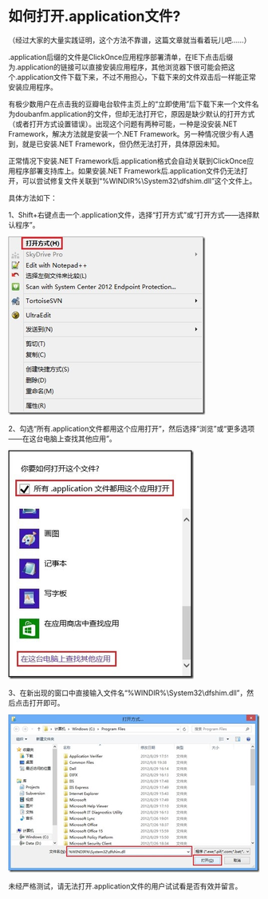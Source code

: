 # 如何打开.application文件?

（经过大家的大量实践证明，这个方法不靠谱，这篇文章就当看着玩儿吧……）

.application后缀的文件是ClickOnce应用程序部署清单，在IE下点击后缀为.application的链接可以直接安装应用程序，其他浏览器下很可能会把这个.application文件下载下来，不过不用担心，下载下来的文件双击后一样能正常安装应用程序。

有极少数用户在点击我的豆瓣电台软件主页上的“立即使用”后下载下来一个文件名为doubanfm.application的文件，但却无法打开它，原因是缺少默认的打开方式（或者打开方式设置错误）。出现这个问题有两种可能，一种是没安装.NET Framework，解决方法就是安装一个.NET Framework。另一种情况很少有人遇到，就是已安装.NET Framework，但仍然无法打开，具体原因未知。

<!--more-->

正常情况下安装.NET Framework后.application格式会自动关联到ClickOnce应用程序部署支持库上。如果安装.NET Framework后.application文件仍无法打开，可以尝试修复文件关联到“%WINDIR%\System32\dfshim.dll”这个文件上。

具体方法如下：

1、Shift+右键点击一个.application文件，选择“打开方式”或“打开方式——选择默认程序”。

[<img style="background-image: none; padding-top: 0px; padding-left: 0px; display: inline; padding-right: 0px; border-width: 0px;" title="无标题" alt="无标题" src="/attachment/up/blog/images/f9759a021aef_EC17/thumb.jpg" width="395" height="357" border="0" />](/attachment/up/blog/images/f9759a021aef_EC17/9408e2fc94c9.jpg)

2、勾选“所有.application文件都用这个应用打开”，然后选择“浏览”或“更多选项——在这台电脑上查找其他应用”。

[<img style="background-image: none; padding-top: 0px; padding-left: 0px; display: inline; padding-right: 0px; border: 0px;" title="无标题2" alt="无标题2" src="/attachment/up/blog/images/f9759a021aef_EC17/2_thumb_3.jpg" width="372" height="458" border="0" />](/attachment/up/blog/images/f9759a021aef_EC17/2_3.jpg)

3、在新出现的窗口中直接输入文件名“%WINDIR%\System32\dfshim.dll”，然后点击打开即可。

[<img style="background-image: none; padding-top: 0px; padding-left: 0px; display: inline; padding-right: 0px; border-width: 0px;" title="无标题3" alt="无标题3" src="/attachment/up/blog/images/f9759a021aef_EC17/3_thumb.jpg" width="504" height="316" border="0" />](/attachment/up/blog/images/f9759a021aef_EC17/3.jpg)

未经严格测试，请无法打开.application文件的用户试试看是否有效并留言。
